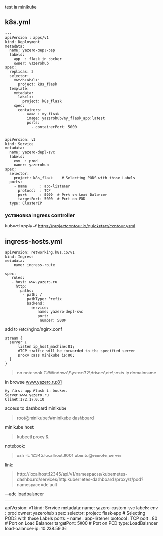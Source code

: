 test in minikube

## k8s.yml
```
---
apiVersion : apps/v1
kind: Deployment
metadata:
  name: yazero-depl-dep
  labels:
    app  : flask_in_docker
    owner: yazerohub
spec:
  replicas: 2
  selector:
    matchLabels:
      project: k8s_flask
  template:
    metadata:
      labels:
        project: k8s_flask
    spec:
      containers:
        - name : my-flask
          image: yazerohub/my_flask_app:latest
          ports:
            - containerPort: 5000


apiVersion: v1
kind: Service
metadata:
  name: yazero-depl-svc
  labels:
    env  : prod
    owner: yazerohub
spec:
  selector:
    project: k8s_flask    # Selecting PODS with those Labels
  ports:
    - name      : app-listener
      protocol  : TCP
      port      : 5000  # Port on Load Balancer
      targetPort: 5000  # Port on POD
  type: ClusterIP
```

### установка ingress controller 
kubectl apply -f https://projectcontour.io/quickstart/contour.yaml
 
## ingress-hosts.yml
```
apiVersion: networking.k8s.io/v1
kind: Ingress
metadata:
    name: ingress-route

spec:
   rules:
   - host: www.yazero.ru
     http:
       paths:
        - path: /
          pathType: Prefix
          backend:
            service:
               name: yazero-depl-svc
               port:
                number: 5000
```


add to /etc/nginx/nginx.conf
```
stream {
  server {
      listen ip_host_machine:81;
      #TCP traffic will be forwarded to the specified server
      proxy_pass minikube_ip:80;
  }
}
```

> on notebook C:\Windows\System32\drivers\etc\hosts
> ip  domainname


in browse www.yazero.ru:81
```
My first app Flask in Docker.
Server:www.yazero.ru
Clinet:172.17.0.10
```




access to dashboard minikube 
 > root@minikube:/#minikube dashboard  

minikube host:  
 > kubectl proxy &  

notebook:   
 > ssh -L 12345:localhost:8001 ubuntu@remote_server  

link:  
 > http://localhost:12345/api/v1/namespaces/kubernetes-dashboard/services/http:kubernetes-dashboard:/proxy/#/pod?namespace=default



--add loadbalancer 

---
apiVersion: v1
kind: Service
metadata:
  name: yazero-custom-svc
  labels:
    env  : prod
    owner: yazerohub
spec:
  selector:
    project: flask-app    # Selecting PODS with those Labels
  ports:
    - name      : app-listener
      protocol  : TCP
      port      : 80  # Port on Load Balancer
      targetPort: 5000  # Port on POD
  type: LoadBalancer
  load-balancer-ip: 10.238.59.36


